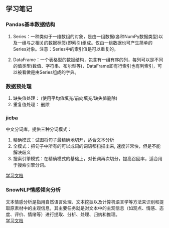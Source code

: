 ## 学习笔记
### Pandas基本数据结构
1. Series：一种类似于一维数组的对象，是由一组数据(各种NumPy数据类型)以及一组与之相关的数据标签(即索引)组成。仅由一组数据也可产生简单的Series对象。注意：Series中的索引值是可以重复的。

2. DataFrame：一个表格型的数据结构，包含有一组有序的列，每列可以是不同的值类型(数值、字符串、布尔型等)，DataFrame即有行索引也有列索引，可以被看做是由Series组成的字典。

### 数据预处理
1. 缺失值处理： (使用平均值填充/前向填充/缺失值删除)
2. 重复值处理： 删除

### jieba
中文分词库，提供三种分词模式：
1. 精确模式：试图将句子最精确地切开，适合文本分析
2. 全模式：把句子中所有的可以成词的词语都扫描出来, 速度非常快，但是不能解决歧义
3. 搜索引擎模式：在精确模式的基础上，对长词再次切分，提高召回率，适合用于搜索引擎分词。  

[学习文档](https://github.com/fxsjy/jieba/blob/master/README.md)
### SnowNLP情感倾向分析
文本情感分析是指用自然语言处理、文本挖掘以及计算机语言学等方法来识别和提取原素材中的主观信息，其主要任务就是对文本中的主观信息（如观点、情感、态度、评价、情绪等）进行提取、分析、处理、归纳和推理。  
[学习文档](https://github.com/isnowfy/snownlp/blob/master/README.md)